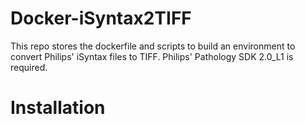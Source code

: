 # Docker-iSyntax2TIFF

This repo stores the dockerfile and scripts to build an environment to convert Philips' iSyntax files to TIFF.
Philips' Pathology SDK 2.0_L1 is required.

# Installation
